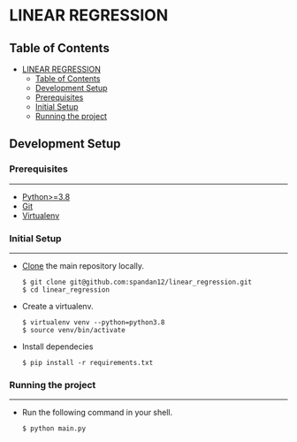 # LINEAR REGRESSION

## Table of Contents
- [LINEAR REGRESSION](#linear-regression)
  - [Table of Contents](#table-of-contents)
  - [Development Setup](#development-setup)
  - [Prerequisites](#-prerequisites)
  - [Initial Setup](#-initial-setup)
  - [Running the project](#-running-the-project)

## Development Setup

### Prerequisites
---------------------

* [Python>=3.8](https://www.python.org/downloads/release/python-383/)
* [Git](https://git-scm.com/downloads)
* [Virtualenv](https://pypi.org/project/virtualenv/)

### Initial Setup
---------------------
-   [Clone](git@github.com:spandan12/linear_regression.git) the main repository locally.

    ``` {.sourceCode .text}
    $ git clone git@github.com:spandan12/linear_regression.git
    $ cd linear_regression
    ```

-   Create a virtualenv.

    ``` {.sourceCode .text}
    $ virtualenv venv --python=python3.8
    $ source venv/bin/activate
    ```

-   Install dependecies 

    ``` {.sourceCode .text}
    $ pip install -r requirements.txt
    ```

### Running the project
---------------------
-   Run the following command in your shell.
    ``` {.sourceCode .text}
    $ python main.py
    ```
